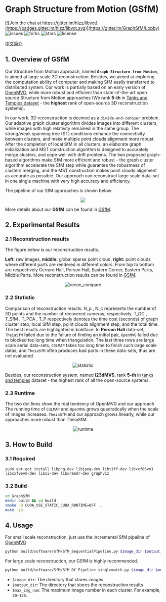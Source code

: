 # Graph Structure from Motion (GSfM)
[![Join the chat at https://gitter.im/hlzz/libvot](https://badges.gitter.im/hlzz/libvot.svg)](https://gitter.im/GraphSfM/Lobby)
![issues](https://img.shields.io/github/issues/AIBluefisher/GraphSfM.svg)
![forks](https://img.shields.io/github/forks/AIBluefisher/GraphSfM.svg)
![stars](https://img.shields.io/github/stars/AIBluefisher/GraphSfM.svg)
![license](https://img.shields.io/github/license/AIBluefisher/GraphSfM.svg)

[中文简介](./docs/README_ch.md)

## 1. Overview of GSfM
Our Structure from Motion approach, named **```Graph Structure from Motion```**, is aimed at large scale 3D reconstruction. Besides, we aimed at exploring the computation ability of computer and making SfM easily transferred to distributed system. Our work is partially based on an early version of [OpenMVG](https://github.com/openMVG/openMVG), while more robust and efficient than state-of-the-art open source Structure from Motion approaches (We rank **5-th** in [Tanks and Temples dataset](https://www.tanksandtemples.org/leaderboard/) - the **highest** rank of open-source 3D reconstruction systems).

In our work, 3D reconstruction is deemed as a ```divide-and-conquer``` problem. Our adaptive graph cluster algorithm divides images into different clusters, while images with high relativity remained in the same group. The strong/weak spanning tree (ST) conditions enhance the connectivity between clusters, and make
multiple point clouds alignment more robust. After the completion of local SfM in all clusters, an elaborate graph initialization and MST construction algorithm is designed to accurately merge clusters, and cope well with drift problems. The two proposed graph-based algorithms make SfM more efficient and robust - the graph cluster algorithm accelerate the SfM step while guarantee the robustness of clusters merging, and the MST construction makes point clouds alignment as accurate as possible. Our approach can reconstruct large scale data-set in one single machine with very high accuracy and efficiency.

The pipeline of our SfM approaches is shown below:

<div align=center> 

![](docs/img/pipeline.png)

</div>

More details about our **GSfM** can be found in [GSfM](./docs/GSfM_intro.md).

## 2. Experimental Results

### 2.1 Reconstruction results
The figure below is our reconstruction results. 

**Left:** raw images, **middle:** global sparse point cloud, **right:** point clouds where different parts are rendered in different colors. From top to bottom are respectively Gerrard Hall, Person Hall, Eastern Corner, Eastern Parts, Middle Parts. More reconstruction results can be found in [GSfM](./docs/GSfM_intro.md).

<div align=center> 

![recon_compare](docs/img/recon_compare.png)

</div>

### 2.2 Statistic

Comparison of reconstruction results. N_p , N_c represents the number of 3D points and the number of recovered cameras, respectively. T_GC , T_SfM , T_PCA , T_P respectively denotes the time cost (seconds) of graph cluster step, local SfM step, point clouds alignment step, and the total time. The best results are highlighted in boldface. In **Person Hall** data-set, ```TheiaSfM``` failed due to the failure of finding an initial pair, ```OpenMVG``` failed due to blocked too long time when triangulation. The last three rows are large scale aerial data-sets, ```COLMAP``` takes too long time to finish such large scale datas, and ```TheiaSfM``` often produces bad parts in these data-sets, thus are not evaluated.

<div align=center> 

![statistic](docs/img/table.png)

</div>

Besides, our reconstruction system, named **i23dMVS**, rank **5-th** in [tanks and temples](https://www.tanksandtemples.org/details/125/) dataset - the highest rank of all the open-source systems.

### 2.3 Runtime

The two dot lines show the real tendency of OpenMVG and our approach. The running time of ```COLMAP``` and ```OpenMVG``` grows quadratically when the scale of images increases. ```TheiaSfM``` and our approach grows linearly, while our approaches more robust than TheiaSfM.

<div align=center> 

![runtime](docs/img/results/runtime.png)
</div>

## 3. How to Build

### 3.1 Required
```
sudo apt-get install libpng-dev libjpeg-dev libtiff-dev libxxf86vm1 libxxf86vm-dev libxi-dev libxrandr-dev graphviz
```
### 3.2 Build
```bash
cd GraphSfM
mkdir build && cd build
cmake -D CUDA_USE_STATIC_CUDA_RUNTIME=OFF ..
make -j4
```

## 4. Usage

For small scale reconstruction, just use the incremental SfM pipeline of [OpenMVG](https://github.com/openMVG/openMVG)
```bash
python build/software/SfM/SfM_SequentialPipeline.py $image_dir $output_dir
```

For large scale reconstruction, our GSfM is highly recommended.
```bash
python build/software/SfM/SfM_DC_Pipeline_singlematch.py $image_dir $output_dir $max_img_num
```

- ```$image_dir```:   The directory that stores images
- ```$output_dir```:  The directory that stores the reconstruciton results
- ```$max_img_num```: The maximum image number in each cluster. For example, ```80~120```.

